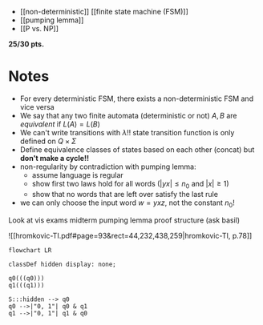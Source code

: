 
- [[non-deterministic]] [[finite state machine (FSM)]]
- [[pumping lemma]]
- [[P vs. NP]]

**25/30 pts.**


# Notes

- For every deterministic FSM, there exists a non-deterministic FSM and vice versa
- We say that any two finite automata (deterministic or not) $A, B$ are *equivalent* if $L(A) = L(B)$
- We can't write transitions with $\lambda$!! state transition function is only defined on $Q \times \Sigma$
- Define equivalence classes of states based on each other (concat) but **don't make a cycle!!**
- non-regularity by contradiction with pumping lemma:
    - assume language is regular
    - show first two laws hold for all words ($|yx|\leq n_{0}$ and $|x|\geq 1$)
    - show that no words that are left over satisfy the last rule
- we can only choose the input word $w=yxz$, not the constant $n_{0}$!













Look at vis exams midterm pumping lemma proof structure (ask basil)


![[hromkovic-TI.pdf#page=93&rect=44,232,438,259|hromkovic-TI, p.78]]
```mermaid
flowchart LR

classDef hidden display: none;

q0(((q0)))
q1(((q1)))

S:::hidden --> q0
q0 -->|"0, 1"| q0 & q1
q1 -->|"0, 1"| q1 & q0
```
